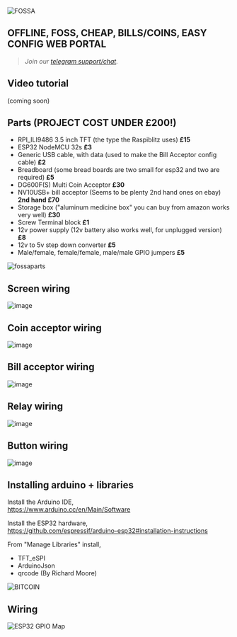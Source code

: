 ![FOSSA](https://user-images.githubusercontent.com/33088785/169420554-1b5a132a-3235-44ac-9ede-35d7c592e6e7.png)

## OFFLINE, FOSS, CHEAP, BILLS/COINS, EASY CONFIG WEB PORTAL 


> <i>Join our <a href="https://t.me/makerbits">telegram support/chat</a>.</i>

## Video tutorial

(coming soon)

## Parts (PROJECT COST UNDER £200!)
* RPI_ILI9486 3.5 inch TFT (the type the Raspiblitz uses) **£15**
* ESP32 NodeMCU 32s **£3**
* Generic USB cable, with data (used to make the Bill Acceptor config cable) **£2**
* Breadboard (some bread boards are two small for esp32 and two are required) **£5**
* DG600F(S) Multi Coin Acceptor **£30**
* NV10USB+ bill acceptor (Seems to be plenty 2nd hand ones on ebay) **2nd hand £70**
* Storage box ("aluminum medicine box" you can buy from amazon works very well) **£30**
* Screw Terminal block **£1**
* 12v power supply (12v battery also works well, for unplugged version) **£8**
* 12v to 5v step down converter **£5**
* Male/female, female/female, male/male GPIO jumpers **£5**


![fossaparts](https://user-images.githubusercontent.com/33088785/169497083-730cb959-dd4c-450c-8549-457fab2fb57c.jpeg)


## Screen wiring

![image](https://user-images.githubusercontent.com/33088785/169515768-183ccd70-8f3b-4334-a4f0-9ccccdbcbf93.png)

## Coin acceptor wiring

![image](https://user-images.githubusercontent.com/33088785/169517488-65bfba37-0c9c-4dc4-9533-c6c4517cc1ff.png)

## Bill acceptor wiring

![image](https://user-images.githubusercontent.com/33088785/169518370-2bdf7acd-e5f9-4d34-bd34-26854b805704.png)

## Relay wiring

![image](https://user-images.githubusercontent.com/33088785/169520286-a6c9c1bc-627b-494c-a9da-d752c15e56c6.png)

## Button wiring

![image](https://user-images.githubusercontent.com/33088785/169520797-d7256bb8-8b4c-48c6-b480-11918d3df497.png)

## Installing arduino + libraries

Install the Arduino IDE,<br>
https://www.arduino.cc/en/Main/Software

Install the ESP32 hardware,<br>
https://github.com/espressif/arduino-esp32#installation-instructions

From "Manage Libraries" install,<br>
* TFT_eSPI
* ArduinoJson
* qrcode (By Richard Moore)

![BITCOIN](https://i.imgur.com/mCfnhZN.png)

## Wiring

![ESP32 GPIO Map](https://i.imgur.com/sRI8A6M.png)
